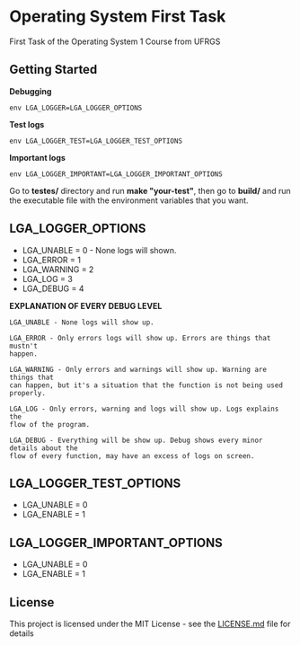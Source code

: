 # **Operating System First Task**

First Task of the Operating System 1 Course from UFRGS

## **Getting Started**

**Debugging**
```
env LGA_LOGGER=LGA_LOGGER_OPTIONS
```

**Test logs**
```
env LGA_LOGGER_TEST=LGA_LOGGER_TEST_OPTIONS
```

**Important logs**
```
env LGA_LOGGER_IMPORTANT=LGA_LOGGER_IMPORTANT_OPTIONS
```
Go to **testes/** directory and run **make "your-test"**, then go to **build/** and run the executable file with the environment variables that you want.


## **LGA_LOGGER_OPTIONS**
* LGA_UNABLE  = 0   - None logs will shown.
* LGA_ERROR  = 1    
* LGA_WARNING  = 2  
* LGA_LOG  = 3      
* LGA_DEBUG = 4     

**EXPLANATION OF EVERY DEBUG LEVEL**
```
LGA_UNABLE - None logs will show up.

LGA_ERROR - Only errors logs will show up. Errors are things that mustn't
happen.

LGA_WARNING - Only errors and warnings will show up. Warning are things that
can happen, but it's a situation that the function is not being used properly.

LGA_LOG - Only errors, warning and logs will show up. Logs explains the
flow of the program.

LGA_DEBUG - Everything will be show up. Debug shows every minor details about the
flow of every function, may have an excess of logs on screen.
```
## **LGA_LOGGER_TEST_OPTIONS**
* LGA_UNABLE  = 0
* LGA_ENABLE  = 1

## **LGA_LOGGER_IMPORTANT_OPTIONS**
* LGA_UNABLE  = 0
* LGA_ENABLE  = 1


## License

This project is licensed under the MIT License - see the [LICENSE.md](LICENSE.md) file for details

